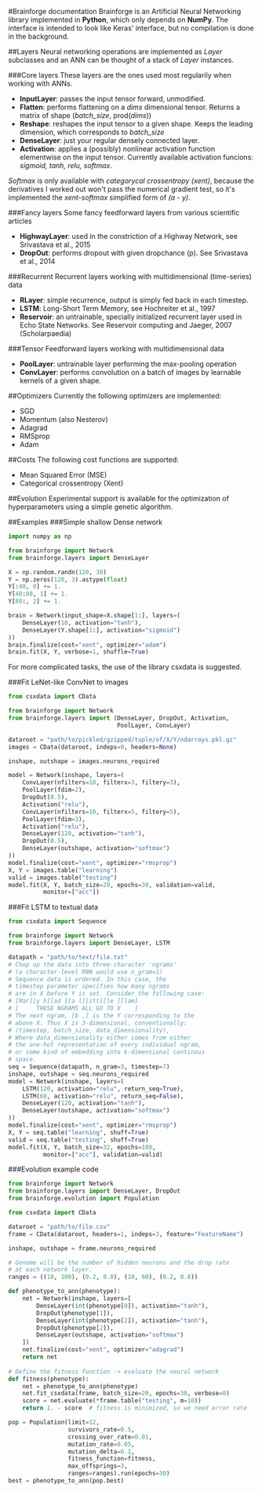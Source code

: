 #Brainforge documentation
Brainforge is an Artificial Neural Networking library implemented in **Python**, which only depends on
**NumPy**. The interface is intended to look like Keras' interface, but no compilation is done in the
background.

##Layers
Neural networking operations are implemented as *Layer* subclasses and an ANN can be thought of a stack of
*Layer* instances.

###Core layers
These layers are the ones used most regularily when working with ANNs.

- **InputLayer**: passes the input tensor forward, unmodified.
- **Flatten**: performs flattening on a *dims* dimensional tensor. Returns a matrix of shape
(*batch_size*, prod(*dims*))
- **Reshape**: reshapes the input tensor to a given shape. Keeps the leading dimension,
which corresponds to *batch_size*
- **DenseLayer**: just your regular densely connected layer.
- **Activation**: applies a (possibly) nonlinear activation function elementwise on the
input tensor. Currently available activation funcions:
*sigmoid, tanh, relu, softmax*.

*Softmax* is only available with *categorycal crossentropy (xent)*, because the derivatives
I worked out won't pass the numerical gradient test, so it's implemented the *xent-softmax*
simplified form of *(a - y)*.

###Fancy layers
Some fancy feedforward layers from various scientific articles

- **HighwayLayer**: used in the constriction of a Highway Network, see Srivastava et al., 2015
- **DropOut**: performs dropout with given dropchance (p). See Srivastava et al., 2014

###Recurrent
Recurrent layers working with multidimensional (time-series) data

- **RLayer**: simple recurrence, output is simply fed back in each timestep.
- **LSTM**: Long-Short Term Memory, see Hochreiter et al., 1997
- **Reservoir**: an untrainable, specially initialized recurrent layer used
in Echo State Networks. See Reservoir computing and Jaeger, 2007 (Scholarpaedia)

###Tensor
Feedforward layers working with multidimensional data

- **PoolLayer**: untrainable layer performing the max-pooling operation
- **ConvLayer**: performs convolution on a batch of images by learnable kernels
of a given shape.

##Optimizers
Currently the following optimizers are implemented:

- SGD
- Momentum (also Nesterov)
- Adagrad
- RMSprop
- Adam

##Costs
The following cost functions are supported:

- Mean Squared Error (MSE)
- Categorical crossentropy (Xent)

##Evolution
Experimental support is available for the optimization of hyperparameters
using a simple genetic algorithm.

##Examples
###Simple shallow Dense network
```python
import numpy as np

from brainforge import Network
from brainforge.layers import DenseLayer

X = np.random.randn(120, 30)
Y = np.zeros(120, 3).astype(float)
Y[:40, 0] += 1.
Y[40:80, 1] += 1.
Y[80:, 2] += 1.

brain = Network(input_shape=X.shape[1:], layers=(
    DenseLayer(10, activation="tanh"),
    DenseLayer(Y.shape[1:], activation="sigmoid")
))
brain.finalize(cost="xent", optimizer="adam")
brain.fit(X, Y, verbose=1, shuffle=True)
```
For more complicated tasks, the use of the library csxdata is suggested.

###Fit LeNet-like ConvNet to images
```python
from csxdata import CData

from brainforge import Network
from brainforge.layers import (DenseLayer, DropOut, Activation,
                               PoolLayer, ConvLayer)

dataroot = "path/to/pickled/gzipped/tuple/of/X/Y/ndarrays.pkl.gz"
images = CData(dataroot, indeps=0, headers=None)

inshape, outshape = images.neurons_required

model = Network(inshape, layers=(
    ConvLayer(nfilters=10, filterx=3, filtery=3),
    PoolLayer(fdim=2),
    DropOut(0.5),
    Activation("relu"),
    ConvLayer(nfilters=10, filterx=5, filtery=5),
    PoolLayer(fdim=3),
    Activation("relu"),
    DenseLayer(120, activation="tanh"),
    DropOut(0.5),
    DenseLayer(outshape, activation="softmax")
))
model.finalize(cost="xent", optimizer="rmsprop")
X, Y = images.table("learning")
valid = images.table("testing")
model.fit(X, Y, batch_size=20, epochs=30, validation=valid,
          monitor=["acc"])
```

###Fit LSTM to textual data
```python
from csxdata import Sequence

from brainforge import Network
from brainforge.layers import DenseLayer, LSTM

datapath = "path/to/text/file.txt"
# Chop up the data into three-character 'ngrams'
# (a character-level RNN would use n_gram=1) 
# Sequence data is ordered. In this case, the
# timestep parameter specifies how many ngrams
# are in X before Y is set. Consider the following case:
# [Mar][y h][ad ][a l][itt][le ][lam]
# [     THESE NGRAMS ALL GO TO X    ]
# The next ngram, [b ,] is the Y corresponding to the
# above X. Thus X is 3-dimensional, conventionally:
# (timestep, batch_size, data_dimensionality),
# Where data_dimensionality either comes from either
# the one-hot representation of every individual ngram,
# or some kind of embedding into k-dimensional continous
# space.
seq = Sequence(datapath, n_gram=3, timestep=7)
inshape, outshape = seq.neurons_required
model = Network(inshape, layers=(
    LSTM(120, activation="relu", return_seq=True),
    LSTM(60, activation="relu", return_seq=False),
    DenseLayer(120, activation="tanh"),
    DenseLayer(outshape, activation="softmax")
))
model.finalize(cost="xent", optimizer="rmsprop")
X, Y = seq.table("learning", shuff=True)
valid = seq.table("testing", shuff=True)
model.fit(X, Y, batch_size=32, epochs=100,
          monitor=["acc"], validation=valid)
```
###Evolution example code
```python
from brainforge import Network
from brainforge.layers import DenseLayer, DropOut
from brainforge.evolution import Population

from csxdata import CData

dataroot = "path/to/file.csv"
frame = CData(dataroot, headers=1, indeps=3, feature="FeatureName")

inshape, outshape = frame.neurons_required

# Genome will be the number of hidden neurons and the drop rate
# at each network layer.
ranges = ((10, 100), (0.2, 0.8), (10, 60), (0.2, 0.8))

def phenotype_to_ann(phenotype):
    net = Network(inshape, layers=[
        DenseLayer(int(phenotype[0]), activation="tanh"),
        DropOut(phenotype[1]),
        DenseLayer(int(phenotype[2]), activation="tanh"),
        DropOut(phenotype[2]),
        DenseLayer(outshape, activation="softmax")
    ])
    net.finalize(cost="xent", optimizer="adagrad")
    return net
    
# Define the fitness function -> evaluate the neural network
def fitness(phenotype):
    net = phenotype_to_ann(phenotype)
    net.fit_csxdata(frame, batch_size=20, epochs=30, verbose=0)
    score = net.evaluate(*frame.table("testing", m=10))
    return 1. - score  # fitness is minimized, so we need error rate

pop = Population(limit=12,
                 survivors_rate=0.5,
                 crossing_over_rate=0.01,
                 mutation_rate=0.05,
                 mutation_delta=0.1,
                 fitness_function=fitness,
                 max_offsprings=3,
                 ranges=ranges).run(epochs=30)
best = phenotype_to_ann(pop.best)
```
